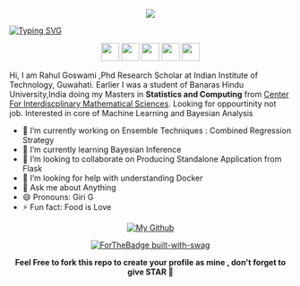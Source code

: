 <p align="center"><img  src="https://images.weserv.nl/?url=github.com/yuvrajiro.png?v=4&h=300&w=300&fit=cover&mask=circle&maxage=7d"></p>

[![Typing SVG](https://readme-typing-svg.herokuapp.com?color=%2336BCF7&size=25&center=true&vCenter=true&width=1080&lines=+Namaste+%F0%9F%99%8F+%2C+Its+Rahul+Goswami;I+am+a+Statistician)](https://git.io/typing-svg)


<p align=center>
  <a href="twitter.com/distribution_fu"><img  height="32" width="32" src="https://unpkg.com/simple-icons@v3/icons/twitter.svg" /></a>
  <a href="fb.com/yuvrajiro"><img  height="32" width="32" src="https://unpkg.com/simple-icons@v3/icons/facebook.svg" /></a>
  <a href="mailto:yuvrajiro@gmail.com"><img  height="32" width="32" src="https://unpkg.com/simple-icons@v3/icons/gmail.svg" /></a>
  <a href="https://www.linkedin.com/in/yuvrajiro/"><img  height="32" width="32" src="https://unpkg.com/simple-icons@v3/icons/linkedin.svg" /></a>
  <a href="t.me/iroml"><img  height="32" width="32" src="https://unpkg.com/simple-icons@v3/icons/telegram.svg" /></a>
</p>

Hi, I am Rahul Goswami ,Phd Research Scholar at Indian Institute of Technology, Guwahati. Earlier I was a student of Banaras Hindu University,India doing my Masters in  **Statistics and Computing** from [Center For Interdiscplinary Mathematical Sciences](https://www.bhu.ac.in/science/cims/). Looking for oppourtinity not job. Interested in core of Machine Learning and Bayesian Analysis

- 🔭 I’m currently working on Ensemble Techniques : Combined Regression Strategy
- 🌱 I’m currently learning Bayesian Inference
- 👯 I’m looking to collaborate on Producing Standalone Application from Flask
- 🤔 I’m looking for help with understanding Docker
- 💬 Ask me about Anything
- 😄 Pronouns: Giri G 
- ⚡ Fun fact: Food is Love

[<p align="center">![My Github](https://github-readme-stats.vercel.app/api?username=yuvrajiro&hide_border=true&show_icons=true)</p>]()

[<p align=center>![ForTheBadge built-with-swag](http://ForTheBadge.com/images/badges/built-with-swag.svg)</p>]()

<b><p align =center>Feel Free to fork this repo to create your profile as mine , don't forget to give STAR 🌟</p></b>

 
